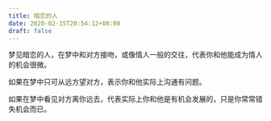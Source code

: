 ```yaml
---
title: 暗恋的人
date: 2020-02-15T20:54:12+08:00
draft: false
---
```


梦见暗恋的人，在梦中和对方接吻，或像情人一般的交往，代表你和他能成为情人的机会很微。

如果在梦中只可从远方望对方，表示你和他实际上沟通有问题。

如果在梦中看见对方离你远去，代表实际上你和他是有机会发展的，只是你常常错失机会而已。

